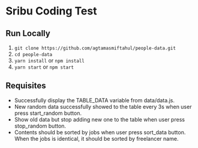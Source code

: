 # Sribu Coding Test

## Run Locally
1. ```git clone https://github.com/agtamasmiftahul/people-data.git```
2. ```cd people-data```
3. ```yarn install``` or ```npm install```
4. ```yarn start``` or ```npm start```

## Requisites
  * Successfully display the TABLE_DATA variable from data/data.js.
  * New random data successfully showed to the table every 3s when user press start_random button.
  * Show old data but stop adding new one to the table when user press stop_random button.  
  * Contents should be sorted by jobs when user press sort_data button. When the jobs is identical, it should be sorted by freelancer name.  

